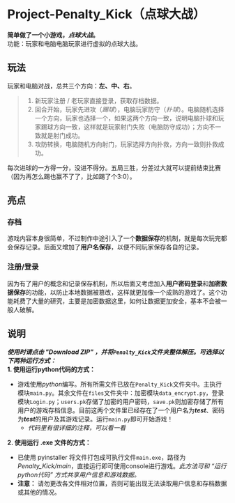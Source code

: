 # Project-Penalty_Kick（点球大战）

**简单做了一个小游戏，*点球大战*。**   
功能：玩家和电脑电脑玩家进行虚拟的点球大战。  

## 玩法
玩家和电脑对战，总共三个方向：**左、中、右**。
>1. 新玩家注册 / 老玩家直接登录，获取存档数据。  
>2. 回合开始，玩家先进攻（*踢球*），电脑玩家防守（*扑球*）。电脑随机选择一个方向，玩家也选择一个，如果这两个方向一致，说明电脑扑球和玩家踢球方向一致，这样就是玩家射门失败（电脑防守成功）；方向不一致就是射门成功。  
>3. 攻防转换，电脑随机方向射门，玩家选择方向扑救，方向一致则扑救成功。  

每次进球的一方得一分，没进不得分。五局三胜，分差过大就可以提前结束比赛（因为再怎么踢也赢不了了，比如踢了个3:0）。

## 亮点
### 存档  
游戏内容本身很简单，不过制作中途引入了一个**数据保存**的机制，就是每次玩完都会保存记录。后面又增加了**用户名保存**，以便不同玩家保存各自的记录。

### 注册/登录  
因为有了用户的概念和记录保存机制，所以后面又考虑加入**用户密码登录**和**加密数据保存**的功能，以防止本地数据被篡改，这样就更加像一个成熟的游戏了。这个功能耗费了大量的研究，主要是加密数据这里，如何让数据更加安全，基本不会被一般人破解。

## 说明
***使用时请点击 "Download ZIP" ，并将`Penalty_Kick`文件夹整体解压。可选择以下两种运行方式：***  
**1. 使用运行python代码的方式：**  
- 游戏使用*python*编写。所有所需文件已放在`Penalty_Kick`文件夹中。主执行模块`main.py`。其余文件在`files`文件夹中：加密模块`data_encrypt.py`，登录模块`Login.py`；`users.pk`存储了加密的用户密码，`save.pk`则加密存储了所有用户的游戏存档信息。目前这两个文件里已经存在了一个用户名为***test***、密码为***test***的用户及其游戏记录。运行`main.py`即可开始游戏！
    - *代码里有很详细的注释，可以看一看*

**2. 使用运行 .exe 文件的方式：**
- 已使用 pyinstaller 将文件打包成可执行文件`main.exe`，路径为*Penalty_Kick/main*，直接运行即可使用console进行游戏。*此方法可和 “运行python代码” 方式共享用户信息和游戏数据。*  
- **注意：** 请勿更改各文件相对位置，否则可能出现无法读取用户信息和存档数据或其他的情况。
